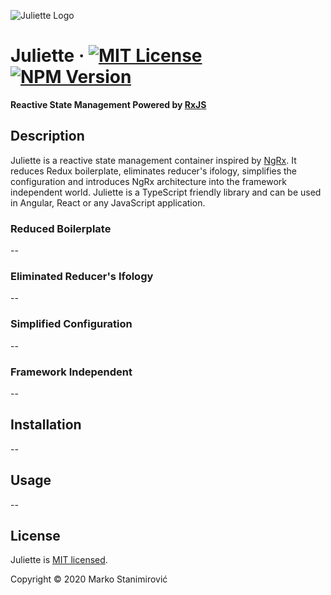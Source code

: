 ![Juliette Logo](https://i.ibb.co/jDs1CB3/juliette-logo.jpg)

# Juliette &middot; [![MIT License](https://img.shields.io/badge/license-MIT-blue.svg)](./LICENSE) [![NPM Version](https://badge.fury.io/js/juliette.svg)](https://badge.fury.io/js/juliette)

**Reactive State Management Powered by [RxJS](https://rxjs-dev.firebaseapp.com/)**

## Description

Juliette is a reactive state management container inspired by [NgRx](https://ngrx.io/).
It reduces Redux boilerplate, eliminates reducer's ifology, simplifies the configuration
and introduces NgRx architecture into the framework independent world.
Juliette is a TypeScript friendly library and can be used in Angular,
React or any JavaScript application.

### Reduced Boilerplate

--

### Eliminated Reducer's Ifology

--

### Simplified Configuration

--

### Framework Independent

--

## Installation

--

## Usage

--

## License

Juliette is [MIT licensed](./LICENSE).

Copyright © 2020 Marko Stanimirović
